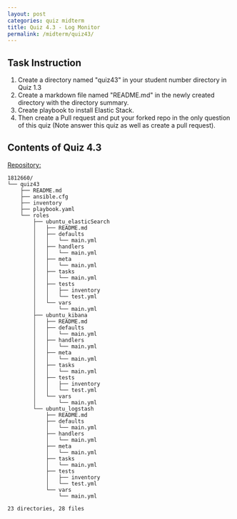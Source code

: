 ```yaml
---
layout: post
categories: quiz midterm
title: Quiz 4.3 - Log Monitor
permalink: /midterm/quiz43/
---
```

## Task Instruction

1. Create a directory named "quiz43" in your student number directory in Quiz 1.3
2. Create a markdown file named "README.md" in the newly created directory with the directory summary.
3. Create playbook to install Elastic Stack.
4. Then create a Pull request and put your forked repo in the only question of this quiz (Note answer this quiz as well as create a pull request).

## Contents of Quiz 4.3

[Repository:](https://github.com/rlucana-tip/sysad2-12021/tree/quiz43)

```
1812660/
└── quiz43
    ├── README.md
    ├── ansible.cfg
    ├── inventory
    ├── playbook.yaml
    └── roles
        ├── ubuntu_elasticSearch
        │   ├── README.md
        │   ├── defaults
        │   │   └── main.yml
        │   ├── handlers
        │   │   └── main.yml
        │   ├── meta
        │   │   └── main.yml
        │   ├── tasks
        │   │   └── main.yml
        │   ├── tests
        │   │   ├── inventory
        │   │   └── test.yml
        │   └── vars
        │       └── main.yml
        ├── ubuntu_kibana
        │   ├── README.md
        │   ├── defaults
        │   │   └── main.yml
        │   ├── handlers
        │   │   └── main.yml
        │   ├── meta
        │   │   └── main.yml
        │   ├── tasks
        │   │   └── main.yml
        │   ├── tests
        │   │   ├── inventory
        │   │   └── test.yml
        │   └── vars
        │       └── main.yml
        └── ubuntu_logstash
            ├── README.md
            ├── defaults
            │   └── main.yml
            ├── handlers
            │   └── main.yml
            ├── meta
            │   └── main.yml
            ├── tasks
            │   └── main.yml
            ├── tests
            │   ├── inventory
            │   └── test.yml
            └── vars
                └── main.yml

23 directories, 28 files
```

